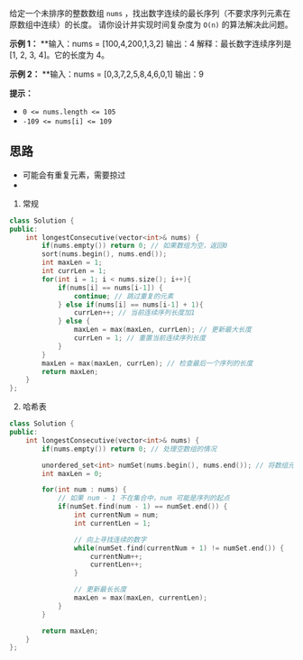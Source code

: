 给定一个未排序的整数数组 `nums` ，找出数字连续的最长序列（不要求序列元素在原数组中连续）的长度。
请你设计并实现时间复杂度为 `O(n)` 的算法解决此问题。

**示例 1：**
**输入：nums = [100,4,200,1,3,2]
输出：4
解释：最长数字连续序列是 [1, 2, 3, 4]。它的长度为 4。

**示例 2：**
**输入：nums = [0,3,7,2,5,8,4,6,0,1]
输出：9

**提示：**
- `0 <= nums.length <= 105`
- `-109 <= nums[i] <= 109`


## 思路
- 可能会有重复元素，需要掠过
- 


1. 常规
```c++
class Solution {
public:
    int longestConsecutive(vector<int>& nums) {
        if(nums.empty()) return 0; // 如果数组为空，返回0
        sort(nums.begin(), nums.end());
        int maxLen = 1;
        int currLen = 1;
        for(int i = 1; i < nums.size(); i++){
            if(nums[i] == nums[i-1]) {
                continue; // 跳过重复的元素
            } else if(nums[i] == nums[i-1] + 1){
                currLen++; // 当前连续序列长度加1
            } else {
                maxLen = max(maxLen, currLen); // 更新最大长度
                currLen = 1; // 重置当前连续序列长度
            }
        }
        maxLen = max(maxLen, currLen); // 检查最后一个序列的长度
        return maxLen;
    }
};

```
2. 哈希表
```c++
class Solution {
public:
    int longestConsecutive(vector<int>& nums) {
        if(nums.empty()) return 0; // 处理空数组的情况

        unordered_set<int> numSet(nums.begin(), nums.end()); // 将数组元素存入哈希集合
        int maxLen = 0;

        for(int num : nums) {
            // 如果 num - 1 不在集合中，num 可能是序列的起点
            if(numSet.find(num - 1) == numSet.end()) {
                int currentNum = num;
                int currentLen = 1;

                // 向上寻找连续的数字
                while(numSet.find(currentNum + 1) != numSet.end()) {
                    currentNum++;
                    currentLen++;
                }

                // 更新最长长度
                maxLen = max(maxLen, currentLen);
            }
        }

        return maxLen;
    }
};

```
